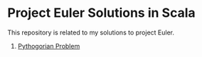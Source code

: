 # Project Euler Solutions in Scala

This repository is related to my solutions to project Euler.

1. [Pythogorian Problem](https://github.com/sagpat/Understanding-Scala/tree/master/Basics/Problem9.md)

